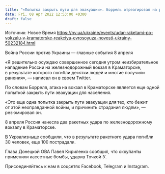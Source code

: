 ```yaml
---
title: "«Попытка закрыть пути для эвакуации». Боррель отреагировал на ракетный удар России по вокзалу в Краматорске"
date: Fri, 08 Apr 2022 12:53:00 +0300
draft: false
---
```

Источник: Новое Время https://nv.ua/ukraine/events/udar-raketami-po-vokzalu-v-kramatorske-reakciya-evrosoyuza-novosti-ukrainy-50232184.html


Война России против Украины — главные события 8 апреля

«Я решительно осуждаю совершенное сегодня утром неизбирательное нападение России на железнодорожный вокзал в Краматорске, в результате которого погибли десятки людей и многие получили ранения», — написал он в своем Twitter.

По словам Борреля, атака на вокзал в Краматорске является еще одной попыткой закрыть пути эвакуации для населения.

«Это еще одна попытка закрыть пути эвакуации для тех, кто бежит от этой неоправданной войны, и причинить страдания людям», — резюмировал он.

8 апреля Россия нанесла два ракетных удара по железнодорожному вокзалу в Краматорске.

В Укрзализныце сообщили, что в результате ракетного удара погибли 30 человек, еще 100 пострадали.

Глава Донецкой ОВА Павел Кириленко сообщил, что оккупанты применили кассетные бомбы, ударив Точкой-У.

Присоединяйтесь к нам в соцсетях Facebook, Telegram и Instagram.
